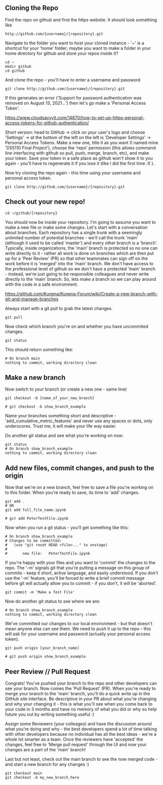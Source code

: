 ## Cloning the Repo

Find the repo on github and find the https website. It should look something like 
```
http://github.com/{username}/{repository}.git
```

Navigate to the folder you want to host your cloned instance - '~' is a shortcut for your 'home' folder; maybe you want to make a folder in your home directory for github and store your repos inside it?

```
cd ~ 
mkdir github
cd github
```

And clone the repo - you'll have to enter a username and password

```
git clone http://github.com/{username}/{repository}.git
```

If this generates an error ('Support for password authentication was removed on August 13, 2021...') then let's go make a 'Personal Access Token'.

https://www.cloudsavvyit.com/14870/how-to-set-up-https-personal-access-tokens-for-github-authentication/

Short version: head to GitHub -> click on your user's logo and choose 'Settings' -> at the bottom of the left on the left is 'Developer Settings' -> Personal Access Tokens. Make a new one, title it as you want (I named mine 'DS5110 Final Project'), choose the 'repo' permission (this allows command line interfacing with github so pull, push, merge, branch, etc), and make your token. Save your token in a safe place as github won't show it to you again - you'll have to regenerate it if you lose it (like I did the first time :X ).

Now try cloning the repo again - this time using your username and personal access token.

```
git clone http://github.com/{username}/{repository}.git
```

## Check out your new repo!

```
cd ~/github/{repository}
```

You should now be inside your repository. I'm going to assume you want to make a new file or make some changes. Let's start with a conversation about branches. Each repository has a single trunk with a seemingly unlimited number of potential branches - we'll call the trunk 'main' (although it used to be called 'master') and every other branch is a 'branch'. Typically, inside organizations, the 'main' branch is protected so no one can write directly to it - rather all work is done on branches which are then put up for a 'Peer Review' (PR) so that other teammates can sign off on the work before it is 'merged' into the 'main' branch. We don't have access to the professional level of github so we don't have a protected 'main' branch - instead, we're just going to be responsible colleagues and never write directly to the 'main' branch. So, lets make a branch so we can play around with the code in a safe environment.

https://github.com/Kunena/Kunena-Forum/wiki/Create-a-new-branch-with-git-and-manage-branches

Always start with a git pull to grab the latest changes.
```
git pull
```

Now check which branch you're on and whether you have uncommited changes.
```
git status
```

This should return something like:
```
# On branch main
nothing to commit, working directory clean
```

## Make a new branch

Now switch to your branch (or create a new one - same line)
```
git checkout -b [name_of_your_new_branch]

# git checkout -b show_branch_example
```

Name your branches something short and descriptive - 'add_cumulative_metric_features' and never use any spaces or dots, only underscores. Trust me, it will make your life way easier.

Do another git status and see what you're working on now:
```
git status
# On branch show_branch_example
nothing to commit, working directory clean
```

## Add new files, commit changes, and push to the origin

Now that we're on a new branch, feel free to save a file you're working on to this folder. When you're ready to save, its time to 'add' changes.

```
git add .
# OR
git add full_file_name.ipynb

# git add PeterTestFile.ipynb
``` 

Now when you run a git status - you'll get something like this:
```
# On branch show_branch_example
# Changes to be committed:
#   (use "git reset HEAD <file>..." to unstage)
#
#       new file:   PeterTestFile.ipynb
```

If you're happy with your files and you want to 'commit' the changes to the repo. The '-m' signals git that you're putting a message on this group of commits - keep it short, active language, and easily understood. If you don't use the '-m' feature, you'll be forced to write a brief commit message before git will actually allow you to commit - if you don't, it will be 'aborted'.

```
git commit -m 'Make a Test File'
```

Now do another git status to see where we are:
```
# On branch show_branch_example
nothing to commit, working directory clean
```

We've committed our changes to our local environment - but that doesn't mean anyone else can see them. We need to push it up to the repo - this will ask for your username and password (actually your personal access token).
```
git push origin [your_branch_name]

# git push origin show_branch_example
```

## Peer Review // Pull Request

Congrats! You've pushed your branch to the repo and other developers can see your branch. Now comes the 'Pull Request' (PR). When you're ready to merge your branch to the 'main' branch, you'll do a quick write up in the GitHub site interface. Be descriptive in your PR about what you're changing and why your changing it - this is what you'll see when you come back to your code in 3 months and have no memory of what you did or why so help future you out by writing something useful :)

Assign some Reviewers (your colleages) and have the discussion around what you're doing and why - the best developers spend a lot of time talking with other developers because no individual has all the best ideas - we're a whole lot smarter as a team. Once the reviewers have 'accepted' the changes, feel free to 'Merge pull request' through the UI and now your changes are a part of the 'main' branch! 

Last but not least, check out the main branch to see the now merged code - and start a new branch for any changes :)

```
git checkout main
git checkout -b my_new_branch_here
```
